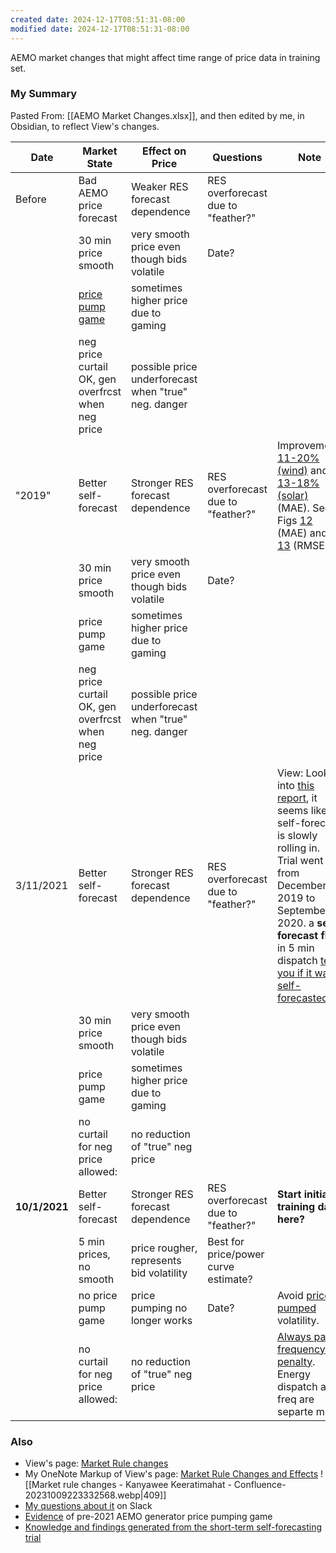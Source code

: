 ```yaml
---
created date: 2024-12-17T08:51:31-08:00
modified date: 2024-12-17T08:51:31-08:00
---
```

AEMO market changes that might affect time range of price data in training set.

### My Summary

Pasted From: [[AEMO Market Changes.xlsx]], and then edited by me, in Obsidian, to reflect View's changes.

| Date          | Market State                                              | Effect on Price                                      | Questions                            | Note                                                                                                                                                                                                                                                                                                                                                                                                                                                                                            |
|---------------|-----------------------------------------------------------|------------------------------------------------------|--------------------------------------|-------------------------------------------------------------------------------------------------------------------------------------------------------------------------------------------------------------------------------------------------------------------------------------------------------------------------------------------------------------------------------------------------------------------------------------------------------------------------------------------------|
| Before        | Bad AEMO price forecast                                   | Weaker RES forecast dependence                       | RES overforecast due to "feather?"   |                                                                                                                                                                                                                                                                                                                                                                                                                                                                                                 |
|               | 30 min price smooth                                       | very smooth price even though bids volatile          | Date?                                |                                                                                                                                                                                                                                                                                                                                                                                                                                                                                                 |
|               | [price pump game](zotero://select/library/items/K25BQE7Z) | sometimes higher price due to gaming                 |                                      |                                                                                                                                                                                                                                                                                                                                                                                                                                                                                                 |
|               | neg price curtail OK, gen overfrcst when neg price        | possible price underforecast when "true" neg. danger |                                      |                                                                                                                                                                                                                                                                                                                                                                                                                                                                                                 |
| "2019"        | Better self-forecast                                      | Stronger  RES forecast dependence                    | RES overforecast due to "feather?"   | Improvement: [11-20% (wind)](arena-short-term-forecasting-funding-round-evaluation.pdf#page=34&annotation=3493R) and [13-18% (solar)](arena-short-term-forecasting-funding-round-evaluation.pdf#page=34&annotation=3502R) (MAE).  See Figs [12](arena-short-term-forecasting-funding-round-evaluation.pdf#page=35&annotation=3505R) (MAE) and [13](arena-short-term-forecasting-funding-round-evaluation.pdf#page=35&annotation=3508R) (RMSE)                                                   |
|               | 30 min price smooth                                       | very smooth price  even though bids volatile         | Date?                                |                                                                                                                                                                                                                                                                                                                                                                                                                                                                                                 |
|               | price pump game                                           | sometimes higher price due to gaming                 |                                      |                                                                                                                                                                                                                                                                                                                                                                                                                                                                                                 |
|               | neg price curtail OK, gen overfrcst when neg price        | possible price underforecast when "true" neg. danger |                                      |                                                                                                                                                                                                                                                                                                                                                                                                                                                                                                 |
| 3/11/2021     | Better self-forecast                                      | Stronger  RES forecast dependence                    | RES overforecast due to "feather?"   | View: Look into [this report](obsidian://open?vault=Obsidian%20Share%20Vault&file=work%2FpriceFrcstAEMO%2Fattachments%2Farena-short-term-forecasting-funding-round-evaluation.pdf), it seems like self-forecast is slowly rolling in. Trial went on from December 2019 to September 2020. a **self-forecast flag** in 5 min dispatch [tells you if it was self-forecasted](https://growingenergylabs.atlassian.net/wiki/spaces/~6246877945ece00069ca8ef0/pages/8730804378/Market+rule+changes). |
|               | 30 min price smooth                                       | very smooth price  even though bids volatile         |                                      |                                                                                                                                                                                                                                                                                                                                                                                                                                                                                                 |
|               | price pump game                                           | sometimes higher price due to gaming                 |                                      |                                                                                                                                                                                                                                                                                                                                                                                                                                                                                                 |
|               | no curtail for neg price allowed:                         | no reduction of "true" neg price                     |                                      |                                                                                                                                                                                                                                                                                                                                                                                                                                                                                                 |
| **10/1/2021** | Better self-forecast                                      | Stronger  RES forecast dependence                    | RES overforecast due to "feather?"   | **Start initial training data here?**                                                                                                                                                                                                                                                                                                                                                                                                                                                           |
|               | 5 min prices, no smooth                                   | price rougher, represents bid volatility             | Best for price/power curve estimate? |                                                                                                                                                                                                                                                                                                                                                                                                                                                                                                 |
|               | no price pump game                                        | price pumping no longer works                        | Date?                                | Avoid [price pumped](zotero://select/library/items/****K25BQE7Z****) volatility.                                                                                                                                                                                                                                                                                                                                                                                                                |
|               | no curtail for neg price allowed:                         | no reduction of "true" neg price                     |                                      | [Always pay frequency penalty](https://growingenergylabs.atlassian.net/wiki/spaces/~6246877945ece00069ca8ef0/pages/8730804378/Market+rule+changes). Energy dispatch and freq are separte mkts.                                                                                                                                                                                                                                                                                    |

### Also
- View's page: [Market Rule changes](https://growingenergylabs.atlassian.net/wiki/spaces/~6246877945ece00069ca8ef0/pages/8730804378/Market+rule+changes)
- My OneNote Markup of View's page: [Market Rule Changes and Effects](onenote:https://d.docs.live.net/4bbd96b3698748f8/Documents/Geli/priceFrcstAEMO.one#Market%20Rule%20Changes&section-id={7D480E6A-BF05-4D0A-AA7B-D26AB3EFF72D}&page-id={755F4A2A-B7CF-4062-9987-AE1AAA4FE235}&end)  ![[Market rule changes - Kanyawee Keeratimahat - Confluence-20231009223332568.webp|409]]
- [My questions about it](https://growingenergylabs.slack.com/archives/D05R3E1GYTG/p1696890282154039) on Slack
- [Evidence](zotero://select/library/items/K25BQE7Z) of pre-2021 AEMO generator price pumping game
- [Knowledge and findings generated from the short-term self-forecasting trial](obsidian://open?vault=Obsidian%20Share%20Vault&file=work%2FpriceFrcstAEMO%2Fattachments%2Farena-short-term-forecasting-funding-round-evaluation.pdf)
